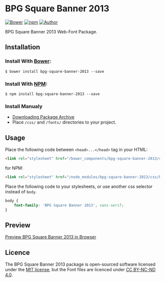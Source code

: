 # BPG Square Banner 2013

[![Bower](https://img.shields.io/bower/v/bpg-square-banner-2013.svg)](http://bower.io/search/?q=bpg-square-banner-2013)
[![npm](https://img.shields.io/npm/v/bpg-square-banner-2013.svg)](https://www.npmjs.com/package/bpg-square-banner-2013)
[![Author](https://img.shields.io/badge/Font_Author-Besarion_Gugushvili-blue.svg)](https://github.com/web-fonts/bpg-square-banner-2013)

BPG Square Banner 2013 Web-Font Package.

## Installation

### Install With [Bower](http://bower.io):

```
$ bower install bpg-square-banner-2013 --save
```

### Install With [NPM](https://www.npmjs.com):

```
$ npm install bpg-square-banner-2013 --save
```

### Install Manualy

* [Downloading Package Archive](https://github.com/web-fonts/bpg-square-banner-2013/archive/master.zip)
* Place `/css/` and `/fonts/` directories to your project.

## Usage

Place the following code between `<head>...</head>` tag in your HTML:

```html
<link rel="stylesheet" href="/bower_components/bpg-square-banner-2013/css/bpg-square-banner-2013.css">
```

for NPM:

```html
<link rel="stylesheet" href="/node_modules/bpg-square-banner-2013/css/bpg-square-banner-2013.css">
```

Place the following code to your stylesheets, or use another css selector instead of `body`.

```css
body {
    font-family: 'BPG Square Banner 2013', sans-serif;
}
```

## Preview

[Preview BPG Square Banner 2013 in Browser](http://web-fonts.ge/bpg-square-banner-2013)

## Licence

The BPG Square Banner 2013 package is open-sourced software licensed under the [MIT license](http://opensource.org/licenses/MIT), but the Font files are licenced under [CC BY-NC-ND 4.0](http://creativecommons.org/licenses/by-nc-nd/4.0/).